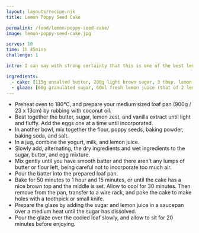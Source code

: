 ```yaml
---
layout: layouts/recipe.njk
title: Lemon Poppy Seed Cake

permalink: /food/lemon-poppy-seed-cake/
image: lemon-poppy-seed-cake.jpg

serves: 10
time: 1h 45mins
challenge: 1

intro: I can say with strong certainty that this is one of the best lemon poppy seed cake recipes out there. It's sweet, moist, has that lemony tang, everything you look for in a lemon cake. This cake is also really simple, there's a fair margin on some of the ingredients as long as the dry to wet ratio is maintained, a little fiddly, but well worth your time.

ingredients:
  - cake: [115g unsalted butter, 200g light brown sugar, 3 tbsp. lemon zest (that of 2 lemons), 1½ tsp. vanilla extract, 3 eggs, 215g plain flour, 2 tbsp. poppy seeds, 1 tsp. baking powder, ¼ tsp. baking soda, ½ tsp. salt, 120ml (soy) yogurt, 60ml (oat) milk, 2 tbsp. fresh lemon juice (that of 1 lemon)]
  - glaze: [60g granulated sugar, 60ml fresh lemon juice (that of 2 lemons)]
---
```


- Preheat oven to 180°C⁣, and prepare your medium sized loaf pan (900g / 23 x 13cm) by rubbing with coconut oil.
- Beat together the butter, sugar, lemon zest, and vanilla extract until light and fluffy. Add the eggs one at a time until incorporated.
- In another bowl, mix together the flour, poppy seeds, baking powder, baking soda, and salt.
- In a jug, combine the yogurt, milk, and lemon juice.
- Slowly add, alternating, the dry ingredients and wet ingredients to the sugar, butter, and egg mixture.
- Mix gently until you have smooth batter and there aren't any lumps of butter or flour left, being careful not to incorporate too much air.
- Pour the batter into the prepared loaf pan.
- Bake for 50 minutes to 1 hour and 15 minutes, or until the cake has a nice brown top and the middle is set. Allow to cool for 30 minutes. Then remove from the pan, transfer to a wire rack, and poke the cake to make holes with a toothpick or small knife.
- Prepare the glaze by adding the sugar and lemon juice in a saucepan over a medium heat until the sugar has dissolved.
- Pour the glaze over the cooled loaf slowly, and allow to sit for 20 minutes before enjoying.
